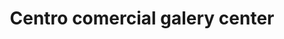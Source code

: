---
title: "Centro comercial galery center"
url: /lecheria/centro-comercial-galery-center/
shop: centro comercial
---